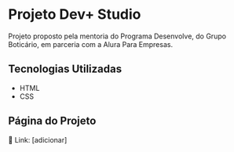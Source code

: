 # Projeto Dev+ Studio

Projeto proposto pela mentoria do Programa Desenvolve, do Grupo Boticário, em parceria com a Alura Para Empresas.

## Tecnologias Utilizadas

- HTML
- CSS

## Página do Projeto

🔗 Link: [adicionar]
